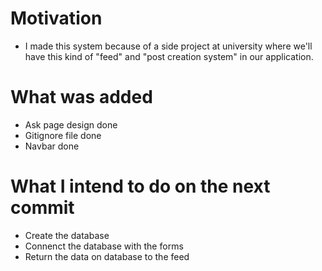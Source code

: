 # Motivation

 - I made this system because of a side project at university where we'll have this kind of "feed" and "post creation system" in our application.

# What was added

 - Ask page design done
 - Gitignore file done
 - Navbar done

# What I intend to do on the next commit

 - Create the database
 - Connenct the database with the forms
 - Return the data on database to the feed